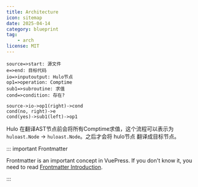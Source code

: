 ```yaml
---
title: Architecture
icon: sitemap
date: 2025-04-14
category: blueprint
tag: 
    - arch
license: MIT
---
```


```flow:vue
source=>start: 源文件
e=>end: 目标代码
io=>inputoutput: Hulo节点
op1=>operation: Comptime
sub1=>subroutine: 求值
cond=>condition: 存在?

source->io->op1(right)->cond
cond(no, right)->e
cond(yes)->sub1(left)->op1
```

Hulo 在翻译AST节点前会将所有Comptime求值，这个流程可以表示为 `huloast.Node` -> `huloast.Node`。之后才会将 hulo节点 翻译成目标节点。


::: important Frontmatter

Frontmatter is an important concept in VuePress. If you don't know it, you need to read [Frontmatter Introduction](https://theme-hope.vuejs.press/cookbook/vuepress/page.html#front-matter).

:::
